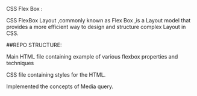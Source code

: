 CSS Flex Box :

CSS FlexBox Layout ,commonly known as Flex Box ,is a Layout model that provides a more efficient way to design and structure complex Layout in CSS.

##REPO STRUCTURE:

Main HTML file containing example of various flexbox properties and techniques

CSS file containing styles for the HTML.

Implemented the concepts of Media query.
